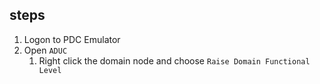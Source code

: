 ## steps

1. Logon to PDC Emulator
2. Open `ADUC`
   1. Right click the domain node and choose `Raise Domain Functional Level`